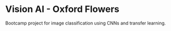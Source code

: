 # Vision AI - Oxford Flowers
Bootcamp project for image classification using CNNs and transfer learning.
